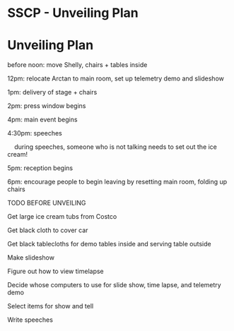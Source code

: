 # SSCP - Unveiling Plan

# Unveiling Plan

before noon: move Shelly, chairs + tables inside

12pm: relocate Arctan to main room, set up telemetry demo and slideshow

1pm: delivery of stage + chairs

2pm: press window begins

4pm: main event begins

4:30pm: speeches

    during speeches, someone who is not talking needs to set out the ice cream!

5pm: reception begins

6pm: encourage people to begin leaving by resetting main room, folding up chairs

TODO BEFORE UNVEILING

Get large ice cream tubs from Costco

Get black cloth to cover car

Get black tablecloths for demo tables inside and serving table outside

Make slideshow

Figure out how to view timelapse

Decide whose computers to use for slide show, time lapse, and telemetry demo

Select items for show and tell

Write speeches

